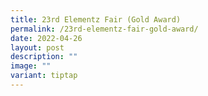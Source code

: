 ```yaml
---
title: 23rd Elementz Fair (Gold Award)
permalink: /23rd-elementz-fair-gold-award/
date: 2022-04-26
layout: post
description: ""
image: ""
variant: tiptap
---
```

